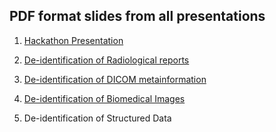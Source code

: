 PDF format slides from all presentations
----------------------------------------

1. [Hackathon Presentation](https://github.com/BIMCV-CSUSP/AnonymizationHackaton/blob/main/slides/Hackathon_Course1.pdf)

2. [De-identification of Radiological reports](https://github.com/BIMCV-CSUSP/AnonymizationHackaton/blob/main/slides/Hackaton_Course2.pdf)

3. [De-identification of DICOM metainformation](https://github.com/BIMCV-CSUSP/AnonymizationHackaton/blob/main/slides/Hackathon_Course3.pdf)

4. [De-identification of Biomedical Images](https://github.com/BIMCV-CSUSP/AnonymizationHackaton/blob/main/slides/Hackathon_Course4.pdf)

5. De-identification of Structured Data
    
